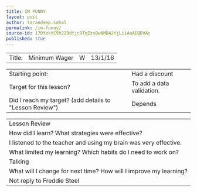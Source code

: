 ```yaml
---
title: IM FUNNY
layout: post
author: tarandeep.sohal
permalink: /im-funny/
source-id: 170YzkYC9h2Z9dtjc9TqZzvBwNMDA2YjLiiAaAEQDVAc
published: true
---
```

<table>
  <tr>
    <td>Title:  </td>
    <td>Minimum Wager</td>
    <td>W</td>
    <td>13/1/16</td>
  </tr>
</table>


<table>
  <tr>
    <td>Starting point:</td>
    <td>Had a discount</td>
  </tr>
  <tr>
    <td>Target for this lesson?</td>
    <td>To add a data validation.</td>
  </tr>
  <tr>
    <td>Did I reach my target? 
(add details to "Lesson Review")</td>
    <td>Depends</td>
  </tr>
</table>


<table>
  <tr>
    <td>Lesson Review</td>
  </tr>
  <tr>
    <td>How did I learn? What strategies were effective? </td>
  </tr>
  <tr>
    <td>I listened to the teacher and using my brain was very effective.</td>
  </tr>
  <tr>
    <td>What limited my learning? Which habits do I need to work on? </td>
  </tr>
  <tr>
    <td>Talking</td>
  </tr>
  <tr>
    <td>What will I change for next time? How will I improve my learning?</td>
  </tr>
  <tr>
    <td>Not reply to Freddie Steel</td>
  </tr>
</table>


